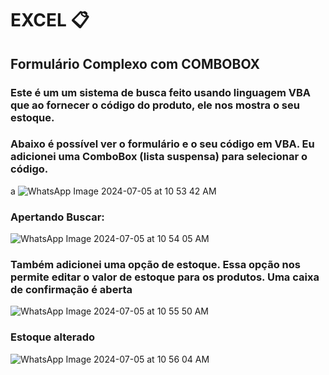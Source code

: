 # EXCEL 📋
## Formulário Complexo com COMBOBOX
### Este é um um sistema de busca feito usando linguagem VBA que ao fornecer o código do produto, ele nos mostra o seu estoque. 
### Abaixo é possível ver o formulário e o seu código em VBA. Eu adicionei uma ComboBox (lista suspensa) para selecionar o código.
a
![WhatsApp Image 2024-07-05 at 10 53 42 AM](https://github.com/mandyyy25/EXCEL/assets/161378989/6f410d8f-75f3-49ba-b20d-22be73988c48)
### Apertando Buscar:
![WhatsApp Image 2024-07-05 at 10 54 05 AM](https://github.com/mandyyy25/EXCEL/assets/161378989/28a5916e-51a8-4ad7-9834-f4d15e0639ab)

### Também adicionei uma opção de estoque. Essa opção nos permite editar o valor de estoque para os produtos. Uma caixa de confirmação é aberta
![WhatsApp Image 2024-07-05 at 10 55 50 AM](https://github.com/mandyyy25/EXCEL/assets/161378989/27d2e0f9-8a71-471a-ba22-9e33ecb7a5dd)
### Estoque alterado
![WhatsApp Image 2024-07-05 at 10 56 04 AM](https://github.com/mandyyy25/EXCEL/assets/161378989/1eed742c-1651-437f-9fbb-cf0515074349)
